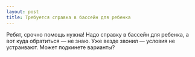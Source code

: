 ```yaml
---
layout: post 
title: Требуется справка в бассейн для ребенка 
--- 
```

Ребят, срочно помощь нужна! Надо справку в бассейн для ребенка, а вот куда обратиться — не знаю. Уже везде звонил — условия не устраивают. Может подкинете варианты?
